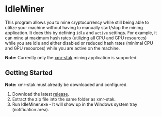 # IdleMiner

This program allows you to mine cryptocurrency while still being able to utilize your machine without having to manually start/stop the mining application.
It does this by defining `idle` and `active` settings. For example, it can mine at maximum hash rates (utilizing all CPU and GPU resources) while you are idle
and either disabled or reduced hash rates (minimal CPU and GPU resources) while you are active on the machine.

**Note:** Currently only the [xmr-stak](https://github.com/fireice-uk/xmr-stak) mining application is supported.

## Getting Started

**Note:** xmr-stak must already be downloaded and configured.

1. Download the latest [release](/releases/latest).
2. Extract the zip file into the same folder as xmr-stak.
3. Run IdleMiner.exe - It will show up in the Windows system tray (notification area).
